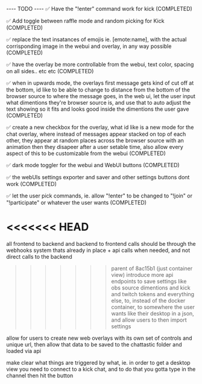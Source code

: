 ---- TODO ----
   ✅ Have the "!enter" command work for kick (COMPLETED)

   ✅ Add toggle between raffle mode and random picking for Kick (COMPLETED)

   ✅ replace the text insatances of emojis ie. [emote:name], with the actual corrisponding image in the webui and overlay, in any way possible (COMPLETED)

   ✅ have the overlay be more controllable from the webui, text color, spacing on all sides.. etc etc (COMPLETED)

   ✅ when in upwards mode, the overlays first message gets kind of cut off at the bottom, id like to be able to change to distance from the bottom of the browser source to where the message goes, in the web ui, let the user input what dimentions they're browser source is, and use that to auto adjust the text showing so it fits and looks good inside the dimentions the user gave (COMPLETED)

   ✅ create a new checkbox for the overlay, what id like is a new mode for the chat overlay, where instead of messages appear stacked on top of each other, they appear at random places across the browser source with an animation then they disapeer after a user setable time, also allow every aspect of this to be customizable from the webui (COMPLETED)

   ✅ dark mode toggler for the webui and WebUI buttons (COMPLETED)

   ✅ the webUIs settings exporter and saver and other settings buttons dont work (COMPLETED)

   ✅ let the user pick commands, ie. allow "!enter" to be changed to "!join" or "!participate" or whatever the user wants (COMPLETED)

<<<<<<< HEAD
=======
   all frontend to backend and backend to frontend calls should be through the webhooks system thats already in place + api calls when needed, and not direct calls to the backend

>>>>>>> parent of 8ac15b1 (just container view)
   introduce more api endpoints to save settings like obs source dimentions and kick and twitch tokens and everything else, to, instead of the docker container, to somewhere the user wants like their desktop in a json, and allow users to then import settings

   allow for users to create new web overlays with its own set of controls and unique url, then allow that data to be saved to the chattastic folder and loaded via api

   make clear what things are triggered by what, ie. in order to get a desktop view you need to connect to a kick chat, and to do that you gotta type in the channel then hit the button
